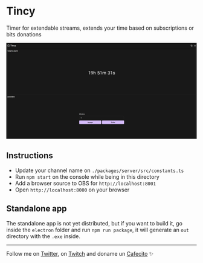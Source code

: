 # Tincy
Timer for extendable streams, extends your time based on subscriptions or bits donations

![01](./screenshots/demo.jpg)

## Instructions
* Update your channel name on `./packages/server/src/constants.ts`
* Run `npm start` on the console while being in this directory
* Add a browser source to OBS for `http://localhost:8001`
* Open `http://localhost:8000` on your browser

## Standalone app
The standalone app is not yet distributed, but if you want to build it, go inside the `electron` folder and run `npm run package`, it will generate an `out` directory with the `.exe` inside.

---
Follow me on [Twitter](https://twitter.gonzalopozzo.com), on [Twitch](https://twitch.gonzalopozzo.com) and doname un [Cafecito](https://cafecito.gonzalopozzo.com) ✨